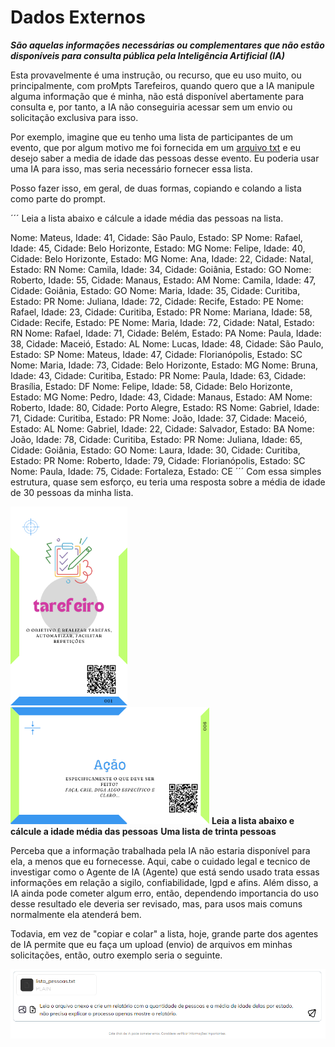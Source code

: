# Dados Externos
***São aquelas informações necessárias ou complementares que não estão disponíveis para consulta pública pela Inteligência Artificial (IA)***

Esta provavelmente é uma instrução, ou recurso, que eu uso muito, ou principalmente, com proMpts Tarefeiros, quando quero que a IA manipule alguma informação que é minha, não está disponível abertamente para consulta e, por tanto, a IA não conseguiria acessar sem um envio ou solicitação exclusiva para isso.

Por exemplo, imagine que eu tenho uma lista de participantes de um evento, que por algum motivo me foi fornecida em um [arquivo txt](../../recursos/exemplos/lista_pessoas.txt) e eu desejo saber a media de idade das pessoas desse evento. Eu poderia usar uma IA para isso, mas seria necessário fornecer essa lista.

Posso fazer isso, em geral, de duas formas, copiando e colando a lista como parte do prompt.

´´´
Leia a lista abaixo e cálcule a idade média das pessoas na lista.

Nome: Mateus, Idade: 41, Cidade: São Paulo, Estado: SP
Nome: Rafael, Idade: 45, Cidade: Belo Horizonte, Estado: MG
Nome: Felipe, Idade: 40, Cidade: Belo Horizonte, Estado: MG
Nome: Ana, Idade: 22, Cidade: Natal, Estado: RN
Nome: Camila, Idade: 34, Cidade: Goiânia, Estado: GO
Nome: Roberto, Idade: 55, Cidade: Manaus, Estado: AM
Nome: Camila, Idade: 47, Cidade: Goiânia, Estado: GO
Nome: Maria, Idade: 35, Cidade: Curitiba, Estado: PR
Nome: Juliana, Idade: 72, Cidade: Recife, Estado: PE
Nome: Rafael, Idade: 23, Cidade: Curitiba, Estado: PR
Nome: Mariana, Idade: 58, Cidade: Recife, Estado: PE
Nome: Maria, Idade: 72, Cidade: Natal, Estado: RN
Nome: Rafael, Idade: 71, Cidade: Belém, Estado: PA
Nome: Paula, Idade: 38, Cidade: Maceió, Estado: AL
Nome: Lucas, Idade: 48, Cidade: São Paulo, Estado: SP
Nome: Mateus, Idade: 47, Cidade: Florianópolis, Estado: SC
Nome: Maria, Idade: 73, Cidade: Belo Horizonte, Estado: MG
Nome: Bruna, Idade: 43, Cidade: Curitiba, Estado: PR
Nome: Paula, Idade: 63, Cidade: Brasília, Estado: DF
Nome: Felipe, Idade: 58, Cidade: Belo Horizonte, Estado: MG
Nome: Pedro, Idade: 43, Cidade: Manaus, Estado: AM
Nome: Roberto, Idade: 80, Cidade: Porto Alegre, Estado: RS
Nome: Gabriel, Idade: 71, Cidade: Curitiba, Estado: PR
Nome: João, Idade: 37, Cidade: Maceió, Estado: AL
Nome: Gabriel, Idade: 22, Cidade: Salvador, Estado: BA
Nome: João, Idade: 78, Cidade: Curitiba, Estado: PR
Nome: Juliana, Idade: 65, Cidade: Goiânia, Estado: GO
Nome: Laura, Idade: 30, Cidade: Curitiba, Estado: PR
Nome: Roberto, Idade: 79, Cidade: Florianópolis, Estado: SC
Nome: Paula, Idade: 75, Cidade: Fortaleza, Estado: CE
´´´
Com essa simples estrutura, quase sem esforço, eu teria uma resposta sobre a média de idade de 30 pessoas da minha lista.

[<img src="../../imagens/cards/2.png" width="187" height="318">](../../tipos-de-prompt/tarefeiro.md)
[<img src="../../imagens/cards/7.png"  width="318" height="187">](../../partes-de-prompt/acao.md) **Leia a lista abaixo e cálcule a idade média das pessoas**
**Uma lista de trinta pessoas**

Perceba que a informação trabalhada pela IA não estaria disponível para ela, a menos que eu fornecesse. Aqui, cabe o cuidado legal e tecnico de investigar como o Agente de IA (Agente) que está sendo usado trata essas informações em relação a sigilo, confiabilidade, lgpd e afins. Além disso, a IA ainda pode cometer algum erro, então, dependendo importancia do uso desse resultado ele deveria ser revisado, mas, para usos mais comuns normalmente ela atenderá bem.

Todavia, em vez de "copiar e colar" a lista, hoje, grande parte dos agentes de IA permite que eu faça um upload (envio) de arquivos em minhas solicitações, então, outro exemplo seria o seguinte.

<img src="../../imagens/exemplos/prompt-dados-externos-anexados.PNG" alt="Leia o arquivo anexo e crie um relatório com a quantidade de pessoas e a média de idade delas por estado, não precisa explicar o processo apenas mostre o relatório.">
